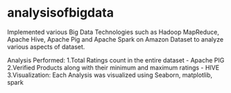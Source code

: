 # analysisofbigdata
Implemented various Big Data Technologies such as Hadoop MapReduce, Apache Hive, Apache Pig and Apache Spark on Amazon Dataset to analyze various aspects of dataset.

Analysis Performed:
1.Total Ratings count in the entire dataset - Apache PIG
2.Verified Products along with their minimum and maximum ratings - HIVE
3.Visualization: Each Analysis was visualized using Seaborn, matplotlib, spark
